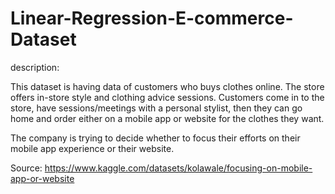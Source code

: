 # Linear-Regression-E-commerce-Dataset

description:

This dataset is having data of customers who buys clothes online. The store offers in-store style and clothing advice sessions. Customers come in to the store, have sessions/meetings with a personal stylist, then they can go home and order either on a mobile app or website for the clothes they want.

The company is trying to decide whether to focus their efforts on their mobile app experience or their website.

Source: https://www.kaggle.com/datasets/kolawale/focusing-on-mobile-app-or-website
